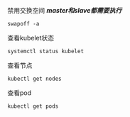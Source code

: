 禁用交换空间
***master和slave都需要执行***
```
swapoff -a
```

查看kubelet状态
```
systemctl status kubelet
```

查看节点
```
kubectl get nodes
```

查看pod
```
kubectl get pods
```
